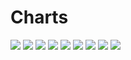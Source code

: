 # Charts

[//]: # (START_CHARTS)

<img src='https://image-charts.com/chart.js/2.8.0?width=600&height=400&backgroundcolor=g&bkg=white&c=%7B%22data%22%3A%7B%22datasets%22%3A%5B%7B%22fill%22%3Afalse%2C%22borderColor%22%3A%22%231b9e77%22%2C%22borderWidth%22%3A1%2C%22pointBackgroundColor%22%3A%22%231b9e77%22%2C%22datalabels%22%3A%7B%22anchor%22%3A%22end%22%2C%22align%22%3A%22top%22%2C%22formatter%22%3A%22function%28value%2C%20context%29%20%7B%20return%20value%3B%20%7D%22%2C%22font%22%3A%7B%22size%22%3A8%7D%7D%2C%22type%22%3A%22line%22%2C%22data%22%3A%5B50566%2C50540%2C50565%2C50551%2C50750%2C51394%2C51394%2C50930%2C50920%2C50920%2C51370%2C51880%2C51500%2C51500%2C52350%2C51990%2C52340%2C52755%2C53562%2C53696%2C53696%2C54117%2C53821%2C53954%2C54803%2C55459%2C55459%2C56070%2C55607%2C55579%5D%7D%5D%2C%22labels%22%3A%5B%222023-12-30T00%3A00%3A00%22%2C%222023-12-31T00%3A00%3A00%22%2C%222024-01-01T00%3A00%3A00%22%2C%222024-01-02T00%3A00%3A00%22%2C%222024-01-03T00%3A00%3A00%22%2C%222024-01-04T00%3A00%3A00%22%2C%222024-01-04T00%3A00%3A00%22%2C%222024-01-06T00%3A00%3A00%22%2C%222024-01-07T00%3A00%3A00%22%2C%222024-01-08T00%3A00%3A00%22%2C%222024-01-09T00%3A00%3A00%22%2C%222024-01-10T00%3A00%3A00%22%2C%222024-01-11T00%3A00%3A00%22%2C%222024-01-11T00%3A00%3A00%22%2C%222024-01-13T00%3A00%3A00%22%2C%222024-01-14T00%3A00%3A00%22%2C%222024-01-15T00%3A00%3A00%22%2C%222024-01-16T00%3A00%3A00%22%2C%222024-01-17T00%3A00%3A00%22%2C%222024-01-18T00%3A00%3A00%22%2C%222024-01-18T00%3A00%3A00%22%2C%222024-01-20T00%3A00%3A00%22%2C%222024-01-21T00%3A00%3A00%22%2C%222024-01-22T00%3A00%3A00%22%2C%222024-01-23T00%3A00%3A00%22%2C%222024-01-24T00%3A00%3A00%22%2C%222024-01-24T00%3A00%3A00%22%2C%222024-01-27T00%3A00%3A00%22%2C%222024-01-28T00%3A00%3A00%22%2C%222024-01-28T00%3A00%3A00%22%5D%7D%2C%22type%22%3A%22bar%22%2C%22options%22%3A%7B%22legend%22%3A%7B%22display%22%3Afalse%7D%2C%22layout%22%3A%7B%22padding%22%3A%7B%22bottom%22%3A0%2C%22top%22%3A0%2C%22left%22%3A50%2C%22right%22%3A50%7D%7D%2C%22title%22%3A%7B%22display%22%3Atrue%2C%22text%22%3A%22%D8%AF%D9%84%D8%A7%D8%B1%20%D8%A8%D9%87%20%D8%AA%D9%88%D9%85%D8%A7%D9%86%22%7D%2C%22scales%22%3A%7B%22xAxes%22%3A%5B%7B%22ticks%22%3A%7B%22fontSize%22%3A8%7D%2C%22time%22%3A%7B%22unit%22%3A%22day%22%7D%2C%22type%22%3A%22time%22%7D%2C%7B%22ticks%22%3A%7B%22fontSize%22%3A8%7D%2C%22labels%22%3A%5B%22%DB%B9%20%D8%AF%DB%8C%22%2C%22%DB%B1%DB%B0%20%D8%AF%DB%8C%22%2C%22%DB%B1%DB%B1%20%D8%AF%DB%8C%22%2C%22%DB%B1%DB%B2%20%D8%AF%DB%8C%22%2C%22%DB%B1%DB%B3%20%D8%AF%DB%8C%22%2C%22%DB%B1%DB%B4%20%D8%AF%DB%8C%22%2C%22%DB%B1%DB%B4%20%D8%AF%DB%8C%22%2C%22%DB%B1%DB%B6%20%D8%AF%DB%8C%22%2C%22%DB%B1%DB%B7%20%D8%AF%DB%8C%22%2C%22%DB%B1%DB%B8%20%D8%AF%DB%8C%22%2C%22%DB%B1%DB%B9%20%D8%AF%DB%8C%22%2C%22%DB%B2%DB%B0%20%D8%AF%DB%8C%22%2C%22%DB%B2%DB%B1%20%D8%AF%DB%8C%22%2C%22%DB%B2%DB%B1%20%D8%AF%DB%8C%22%2C%22%DB%B2%DB%B3%20%D8%AF%DB%8C%22%2C%22%DB%B2%DB%B4%20%D8%AF%DB%8C%22%2C%22%DB%B2%DB%B5%20%D8%AF%DB%8C%22%2C%22%DB%B2%DB%B6%20%D8%AF%DB%8C%22%2C%22%DB%B2%DB%B7%20%D8%AF%DB%8C%22%2C%22%DB%B2%DB%B8%20%D8%AF%DB%8C%22%2C%22%DB%B2%DB%B8%20%D8%AF%DB%8C%22%2C%22%DB%B3%DB%B0%20%D8%AF%DB%8C%22%2C%22%DB%B1%20%D8%A8%D9%87%D9%85%D9%86%22%2C%22%DB%B2%20%D8%A8%D9%87%D9%85%D9%86%22%2C%22%DB%B3%20%D8%A8%D9%87%D9%85%D9%86%22%2C%22%DB%B4%20%D8%A8%D9%87%D9%85%D9%86%22%2C%22%DB%B4%20%D8%A8%D9%87%D9%85%D9%86%22%2C%22%DB%B7%20%D8%A8%D9%87%D9%85%D9%86%22%2C%22%DB%B8%20%D8%A8%D9%87%D9%85%D9%86%22%2C%22%DB%B8%20%D8%A8%D9%87%D9%85%D9%86%22%5D%2C%22type%22%3A%22category%22%7D%5D%2C%22yAxes%22%3A%5B%7B%22ticks%22%3A%7B%22fontSize%22%3A8%2C%22beginAtZero%22%3Afalse%7D%7D%5D%7D%7D%7D' />

<img src='https://image-charts.com/chart.js/2.8.0?width=600&height=400&backgroundcolor=g&bkg=white&c=%7B%22data%22%3A%7B%22datasets%22%3A%5B%7B%22fill%22%3Afalse%2C%22borderColor%22%3A%22%231b9e77%22%2C%22borderWidth%22%3A1%2C%22pointBackgroundColor%22%3A%22%231b9e77%22%2C%22datalabels%22%3A%7B%22anchor%22%3A%22end%22%2C%22align%22%3A%22top%22%2C%22formatter%22%3A%22function%28value%2C%20context%29%20%7B%20return%20value%3B%20%7D%22%2C%22font%22%3A%7B%22size%22%3A8%7D%7D%2C%22type%22%3A%22line%22%2C%22data%22%3A%5B64309%2C65214%2C65214%2C64812%2C64800%2C64942%2C65393%2C66128%2C65825%2C65825%2C66879%2C66392%2C66789%2C66795%2C67966%2C68484%2C68484%2C68785%2C68491%2C68773%2C69572%2C70968%2C70968%2C71552%2C70987%2C73907%2C73180%2C74302%2C73180%2C71241%5D%7D%5D%2C%22labels%22%3A%5B%222024-01-03T00%3A00%3A00%22%2C%222024-01-04T00%3A00%3A00%22%2C%222024-01-04T00%3A00%3A00%22%2C%222024-01-06T00%3A00%3A00%22%2C%222024-01-07T00%3A00%3A00%22%2C%222024-01-08T00%3A00%3A00%22%2C%222024-01-09T00%3A00%3A00%22%2C%222024-01-10T00%3A00%3A00%22%2C%222024-01-11T00%3A00%3A00%22%2C%222024-01-11T00%3A00%3A00%22%2C%222024-01-13T00%3A00%3A00%22%2C%222024-01-14T00%3A00%3A00%22%2C%222024-01-15T00%3A00%3A00%22%2C%222024-01-16T00%3A00%3A00%22%2C%222024-01-17T00%3A00%3A00%22%2C%222024-01-18T00%3A00%3A00%22%2C%222024-01-18T00%3A00%3A00%22%2C%222024-01-20T00%3A00%3A00%22%2C%222024-01-21T00%3A00%3A00%22%2C%222024-01-22T00%3A00%3A00%22%2C%222024-01-23T00%3A00%3A00%22%2C%222024-01-24T00%3A00%3A00%22%2C%222024-01-24T00%3A00%3A00%22%2C%222024-01-27T00%3A00%3A00%22%2C%222024-01-28T00%3A00%3A00%22%2C%222024-01-29T00%3A00%3A00%22%2C%222024-01-31T00%3A00%3A00%22%2C%222024-01-31T00%3A00%3A00%22%2C%222024-02-01T00%3A00%3A00%22%2C%222024-02-03T00%3A00%3A00%22%5D%7D%2C%22type%22%3A%22bar%22%2C%22options%22%3A%7B%22legend%22%3A%7B%22display%22%3Afalse%7D%2C%22layout%22%3A%7B%22padding%22%3A%7B%22bottom%22%3A0%2C%22top%22%3A0%2C%22left%22%3A50%2C%22right%22%3A50%7D%7D%2C%22title%22%3A%7B%22display%22%3Atrue%2C%22text%22%3A%22%D9%BE%D9%88%D9%86%D8%AF%20%D8%A8%D9%87%20%D8%AA%D9%88%D9%85%D8%A7%D9%86%22%7D%2C%22scales%22%3A%7B%22xAxes%22%3A%5B%7B%22ticks%22%3A%7B%22fontSize%22%3A8%7D%2C%22time%22%3A%7B%22unit%22%3A%22day%22%7D%2C%22type%22%3A%22time%22%7D%2C%7B%22ticks%22%3A%7B%22fontSize%22%3A8%7D%2C%22labels%22%3A%5B%22%DB%B1%DB%B3%20%D8%AF%DB%8C%22%2C%22%DB%B1%DB%B4%20%D8%AF%DB%8C%22%2C%22%DB%B1%DB%B4%20%D8%AF%DB%8C%22%2C%22%DB%B1%DB%B6%20%D8%AF%DB%8C%22%2C%22%DB%B1%DB%B7%20%D8%AF%DB%8C%22%2C%22%DB%B1%DB%B8%20%D8%AF%DB%8C%22%2C%22%DB%B1%DB%B9%20%D8%AF%DB%8C%22%2C%22%DB%B2%DB%B0%20%D8%AF%DB%8C%22%2C%22%DB%B2%DB%B1%20%D8%AF%DB%8C%22%2C%22%DB%B2%DB%B1%20%D8%AF%DB%8C%22%2C%22%DB%B2%DB%B3%20%D8%AF%DB%8C%22%2C%22%DB%B2%DB%B4%20%D8%AF%DB%8C%22%2C%22%DB%B2%DB%B5%20%D8%AF%DB%8C%22%2C%22%DB%B2%DB%B6%20%D8%AF%DB%8C%22%2C%22%DB%B2%DB%B7%20%D8%AF%DB%8C%22%2C%22%DB%B2%DB%B8%20%D8%AF%DB%8C%22%2C%22%DB%B2%DB%B8%20%D8%AF%DB%8C%22%2C%22%DB%B3%DB%B0%20%D8%AF%DB%8C%22%2C%22%DB%B1%20%D8%A8%D9%87%D9%85%D9%86%22%2C%22%DB%B2%20%D8%A8%D9%87%D9%85%D9%86%22%2C%22%DB%B3%20%D8%A8%D9%87%D9%85%D9%86%22%2C%22%DB%B4%20%D8%A8%D9%87%D9%85%D9%86%22%2C%22%DB%B4%20%D8%A8%D9%87%D9%85%D9%86%22%2C%22%DB%B7%20%D8%A8%D9%87%D9%85%D9%86%22%2C%22%DB%B8%20%D8%A8%D9%87%D9%85%D9%86%22%2C%22%DB%B9%20%D8%A8%D9%87%D9%85%D9%86%22%2C%22%DB%B1%DB%B1%20%D8%A8%D9%87%D9%85%D9%86%22%2C%22%DB%B1%DB%B1%20%D8%A8%D9%87%D9%85%D9%86%22%2C%22%DB%B1%DB%B2%20%D8%A8%D9%87%D9%85%D9%86%22%2C%22%DB%B1%DB%B4%20%D8%A8%D9%87%D9%85%D9%86%22%5D%2C%22type%22%3A%22category%22%7D%5D%2C%22yAxes%22%3A%5B%7B%22ticks%22%3A%7B%22fontSize%22%3A8%2C%22beginAtZero%22%3Afalse%7D%7D%5D%7D%7D%7D' />

<img src='https://image-charts.com/chart.js/2.8.0?width=600&height=400&backgroundcolor=g&bkg=white&c=%7B%22data%22%3A%7B%22datasets%22%3A%5B%7B%22fill%22%3Afalse%2C%22borderColor%22%3A%22%231b9e77%22%2C%22borderWidth%22%3A1%2C%22pointBackgroundColor%22%3A%22%231b9e77%22%2C%22datalabels%22%3A%7B%22anchor%22%3A%22end%22%2C%22align%22%3A%22top%22%2C%22formatter%22%3A%22function%28value%2C%20context%29%20%7B%20return%20value%3B%20%7D%22%2C%22font%22%3A%7B%22size%22%3A8%7D%7D%2C%22type%22%3A%22line%22%2C%22data%22%3A%5B55852%2C55491%2C55502%2C56298%2C56298%2C55781%2C55770%2C55909%2C56240%2C56970%2C56714%2C56714%2C57437%2C57019%2C57449%2C57453%2C58351%2C58755%2C58755%2C58916%2C58778%2C58907%2C59508%2C60666%2C60666%2C61068%2C60586%2C62987%2C62987%2C60847%5D%7D%5D%2C%22labels%22%3A%5B%222024-01-01T00%3A00%3A00%22%2C%222024-01-02T00%3A00%3A00%22%2C%222024-01-03T00%3A00%3A00%22%2C%222024-01-04T00%3A00%3A00%22%2C%222024-01-04T00%3A00%3A00%22%2C%222024-01-06T00%3A00%3A00%22%2C%222024-01-07T00%3A00%3A00%22%2C%222024-01-08T00%3A00%3A00%22%2C%222024-01-09T00%3A00%3A00%22%2C%222024-01-10T00%3A00%3A00%22%2C%222024-01-11T00%3A00%3A00%22%2C%222024-01-11T00%3A00%3A00%22%2C%222024-01-13T00%3A00%3A00%22%2C%222024-01-14T00%3A00%3A00%22%2C%222024-01-15T00%3A00%3A00%22%2C%222024-01-16T00%3A00%3A00%22%2C%222024-01-17T00%3A00%3A00%22%2C%222024-01-18T00%3A00%3A00%22%2C%222024-01-18T00%3A00%3A00%22%2C%222024-01-20T00%3A00%3A00%22%2C%222024-01-21T00%3A00%3A00%22%2C%222024-01-22T00%3A00%3A00%22%2C%222024-01-23T00%3A00%3A00%22%2C%222024-01-24T00%3A00%3A00%22%2C%222024-01-24T00%3A00%3A00%22%2C%222024-01-27T00%3A00%3A00%22%2C%222024-01-28T00%3A00%3A00%22%2C%222024-01-29T00%3A00%3A00%22%2C%222024-01-29T00%3A00%3A00%22%2C%222024-02-03T00%3A00%3A00%22%5D%7D%2C%22type%22%3A%22bar%22%2C%22options%22%3A%7B%22legend%22%3A%7B%22display%22%3Afalse%7D%2C%22layout%22%3A%7B%22padding%22%3A%7B%22bottom%22%3A0%2C%22top%22%3A0%2C%22left%22%3A50%2C%22right%22%3A50%7D%7D%2C%22title%22%3A%7B%22display%22%3Atrue%2C%22text%22%3A%22%DB%8C%D9%88%D8%B1%D9%88%20%D8%A8%D9%87%20%D8%AA%D9%88%D9%85%D8%A7%D9%86%22%7D%2C%22scales%22%3A%7B%22xAxes%22%3A%5B%7B%22ticks%22%3A%7B%22fontSize%22%3A8%7D%2C%22time%22%3A%7B%22unit%22%3A%22day%22%7D%2C%22type%22%3A%22time%22%7D%2C%7B%22ticks%22%3A%7B%22fontSize%22%3A8%7D%2C%22labels%22%3A%5B%22%DB%B1%DB%B1%20%D8%AF%DB%8C%22%2C%22%DB%B1%DB%B2%20%D8%AF%DB%8C%22%2C%22%DB%B1%DB%B3%20%D8%AF%DB%8C%22%2C%22%DB%B1%DB%B4%20%D8%AF%DB%8C%22%2C%22%DB%B1%DB%B4%20%D8%AF%DB%8C%22%2C%22%DB%B1%DB%B6%20%D8%AF%DB%8C%22%2C%22%DB%B1%DB%B7%20%D8%AF%DB%8C%22%2C%22%DB%B1%DB%B8%20%D8%AF%DB%8C%22%2C%22%DB%B1%DB%B9%20%D8%AF%DB%8C%22%2C%22%DB%B2%DB%B0%20%D8%AF%DB%8C%22%2C%22%DB%B2%DB%B1%20%D8%AF%DB%8C%22%2C%22%DB%B2%DB%B1%20%D8%AF%DB%8C%22%2C%22%DB%B2%DB%B3%20%D8%AF%DB%8C%22%2C%22%DB%B2%DB%B4%20%D8%AF%DB%8C%22%2C%22%DB%B2%DB%B5%20%D8%AF%DB%8C%22%2C%22%DB%B2%DB%B6%20%D8%AF%DB%8C%22%2C%22%DB%B2%DB%B7%20%D8%AF%DB%8C%22%2C%22%DB%B2%DB%B8%20%D8%AF%DB%8C%22%2C%22%DB%B2%DB%B8%20%D8%AF%DB%8C%22%2C%22%DB%B3%DB%B0%20%D8%AF%DB%8C%22%2C%22%DB%B1%20%D8%A8%D9%87%D9%85%D9%86%22%2C%22%DB%B2%20%D8%A8%D9%87%D9%85%D9%86%22%2C%22%DB%B3%20%D8%A8%D9%87%D9%85%D9%86%22%2C%22%DB%B4%20%D8%A8%D9%87%D9%85%D9%86%22%2C%22%DB%B4%20%D8%A8%D9%87%D9%85%D9%86%22%2C%22%DB%B7%20%D8%A8%D9%87%D9%85%D9%86%22%2C%22%DB%B8%20%D8%A8%D9%87%D9%85%D9%86%22%2C%22%DB%B9%20%D8%A8%D9%87%D9%85%D9%86%22%2C%22%DB%B9%20%D8%A8%D9%87%D9%85%D9%86%22%2C%22%DB%B1%DB%B4%20%D8%A8%D9%87%D9%85%D9%86%22%5D%2C%22type%22%3A%22category%22%7D%5D%2C%22yAxes%22%3A%5B%7B%22ticks%22%3A%7B%22fontSize%22%3A8%2C%22beginAtZero%22%3Afalse%7D%7D%5D%7D%7D%7D' />

<img src='https://image-charts.com/chart.js/2.8.0?width=600&height=400&backgroundcolor=g&bkg=white&c=%7B%22data%22%3A%7B%22datasets%22%3A%5B%7B%22fill%22%3Afalse%2C%22borderColor%22%3A%22%231b9e77%22%2C%22borderWidth%22%3A1%2C%22pointBackgroundColor%22%3A%22%231b9e77%22%2C%22datalabels%22%3A%7B%22anchor%22%3A%22end%22%2C%22align%22%3A%22top%22%2C%22formatter%22%3A%22function%28value%2C%20context%29%20%7B%20return%20value%3B%20%7D%22%2C%22font%22%3A%7B%22size%22%3A8%7D%7D%2C%22type%22%3A%22line%22%2C%22data%22%3A%5B11044%2C11099%2C11099%2C11125%2C11186%2C11116%2C11239%2C11299%2C11322%2C11322%2C11659%2C11506%2C11518%2C11597%2C11737%2C11676%2C11676%2C11803%2C11791%2C11731%2C11832%2C11921%2C11921%2C12147%2C12116%2C12603%2C12496%2C12778%2C12496%2C12049%5D%7D%5D%2C%22labels%22%3A%5B%222024-01-03T00%3A00%3A00%22%2C%222024-01-04T00%3A00%3A00%22%2C%222024-01-04T00%3A00%3A00%22%2C%222024-01-06T00%3A00%3A00%22%2C%222024-01-07T00%3A00%3A00%22%2C%222024-01-08T00%3A00%3A00%22%2C%222024-01-09T00%3A00%3A00%22%2C%222024-01-10T00%3A00%3A00%22%2C%222024-01-11T00%3A00%3A00%22%2C%222024-01-11T00%3A00%3A00%22%2C%222024-01-13T00%3A00%3A00%22%2C%222024-01-14T00%3A00%3A00%22%2C%222024-01-15T00%3A00%3A00%22%2C%222024-01-16T00%3A00%3A00%22%2C%222024-01-17T00%3A00%3A00%22%2C%222024-01-18T00%3A00%3A00%22%2C%222024-01-18T00%3A00%3A00%22%2C%222024-01-20T00%3A00%3A00%22%2C%222024-01-21T00%3A00%3A00%22%2C%222024-01-22T00%3A00%3A00%22%2C%222024-01-23T00%3A00%3A00%22%2C%222024-01-24T00%3A00%3A00%22%2C%222024-01-24T00%3A00%3A00%22%2C%222024-01-27T00%3A00%3A00%22%2C%222024-01-28T00%3A00%3A00%22%2C%222024-01-29T00%3A00%3A00%22%2C%222024-01-31T00%3A00%3A00%22%2C%222024-01-31T00%3A00%3A00%22%2C%222024-02-01T00%3A00%3A00%22%2C%222024-02-03T00%3A00%3A00%22%5D%7D%2C%22type%22%3A%22bar%22%2C%22options%22%3A%7B%22legend%22%3A%7B%22display%22%3Afalse%7D%2C%22layout%22%3A%7B%22padding%22%3A%7B%22bottom%22%3A0%2C%22top%22%3A0%2C%22left%22%3A50%2C%22right%22%3A50%7D%7D%2C%22title%22%3A%7B%22display%22%3Atrue%2C%22text%22%3A%22%D9%85%D8%AB%D9%82%D8%A7%D9%84%20%D8%B7%D9%84%D8%A7%20%D8%A8%D9%87%20%D9%87%D8%B2%D8%A7%D8%B1%20%D8%AA%D9%88%D9%85%D8%A7%D9%86%22%7D%2C%22scales%22%3A%7B%22xAxes%22%3A%5B%7B%22ticks%22%3A%7B%22fontSize%22%3A8%7D%2C%22time%22%3A%7B%22unit%22%3A%22day%22%7D%2C%22type%22%3A%22time%22%7D%2C%7B%22ticks%22%3A%7B%22fontSize%22%3A8%7D%2C%22labels%22%3A%5B%22%DB%B1%DB%B3%20%D8%AF%DB%8C%22%2C%22%DB%B1%DB%B4%20%D8%AF%DB%8C%22%2C%22%DB%B1%DB%B4%20%D8%AF%DB%8C%22%2C%22%DB%B1%DB%B6%20%D8%AF%DB%8C%22%2C%22%DB%B1%DB%B7%20%D8%AF%DB%8C%22%2C%22%DB%B1%DB%B8%20%D8%AF%DB%8C%22%2C%22%DB%B1%DB%B9%20%D8%AF%DB%8C%22%2C%22%DB%B2%DB%B0%20%D8%AF%DB%8C%22%2C%22%DB%B2%DB%B1%20%D8%AF%DB%8C%22%2C%22%DB%B2%DB%B1%20%D8%AF%DB%8C%22%2C%22%DB%B2%DB%B3%20%D8%AF%DB%8C%22%2C%22%DB%B2%DB%B4%20%D8%AF%DB%8C%22%2C%22%DB%B2%DB%B5%20%D8%AF%DB%8C%22%2C%22%DB%B2%DB%B6%20%D8%AF%DB%8C%22%2C%22%DB%B2%DB%B7%20%D8%AF%DB%8C%22%2C%22%DB%B2%DB%B8%20%D8%AF%DB%8C%22%2C%22%DB%B2%DB%B8%20%D8%AF%DB%8C%22%2C%22%DB%B3%DB%B0%20%D8%AF%DB%8C%22%2C%22%DB%B1%20%D8%A8%D9%87%D9%85%D9%86%22%2C%22%DB%B2%20%D8%A8%D9%87%D9%85%D9%86%22%2C%22%DB%B3%20%D8%A8%D9%87%D9%85%D9%86%22%2C%22%DB%B4%20%D8%A8%D9%87%D9%85%D9%86%22%2C%22%DB%B4%20%D8%A8%D9%87%D9%85%D9%86%22%2C%22%DB%B7%20%D8%A8%D9%87%D9%85%D9%86%22%2C%22%DB%B8%20%D8%A8%D9%87%D9%85%D9%86%22%2C%22%DB%B9%20%D8%A8%D9%87%D9%85%D9%86%22%2C%22%DB%B1%DB%B1%20%D8%A8%D9%87%D9%85%D9%86%22%2C%22%DB%B1%DB%B1%20%D8%A8%D9%87%D9%85%D9%86%22%2C%22%DB%B1%DB%B2%20%D8%A8%D9%87%D9%85%D9%86%22%2C%22%DB%B1%DB%B4%20%D8%A8%D9%87%D9%85%D9%86%22%5D%2C%22type%22%3A%22category%22%7D%5D%2C%22yAxes%22%3A%5B%7B%22ticks%22%3A%7B%22fontSize%22%3A8%2C%22beginAtZero%22%3Afalse%7D%7D%5D%7D%7D%7D' />

<img src='https://image-charts.com/chart.js/2.8.0?width=600&height=400&backgroundcolor=g&bkg=white&c=%7B%22data%22%3A%7B%22datasets%22%3A%5B%7B%22fill%22%3Afalse%2C%22borderColor%22%3A%22%231b9e77%22%2C%22borderWidth%22%3A1%2C%22pointBackgroundColor%22%3A%22%231b9e77%22%2C%22datalabels%22%3A%7B%22anchor%22%3A%22end%22%2C%22align%22%3A%22top%22%2C%22formatter%22%3A%22function%28value%2C%20context%29%20%7B%20return%20value%3B%20%7D%22%2C%22font%22%3A%7B%22size%22%3A8%7D%7D%2C%22type%22%3A%22line%22%2C%22data%22%3A%5B30148%2C30646%2C30646%2C30248%2C30647%2C30446%2C31003%2C31660%2C31947%2C31947%2C33459%2C31436%2C31448%2C31741%2C32049%2C31901%2C31901%2C31701%2C31992%2C32101%2C32755%2C33045%2C33045%2C33655%2C32798%2C34034%2C33553%2C33657%2C33553%2C32160%5D%7D%5D%2C%22labels%22%3A%5B%222024-01-03T00%3A00%3A00%22%2C%222024-01-04T00%3A00%3A00%22%2C%222024-01-04T00%3A00%3A00%22%2C%222024-01-06T00%3A00%3A00%22%2C%222024-01-07T00%3A00%3A00%22%2C%222024-01-08T00%3A00%3A00%22%2C%222024-01-09T00%3A00%3A00%22%2C%222024-01-10T00%3A00%3A00%22%2C%222024-01-11T00%3A00%3A00%22%2C%222024-01-11T00%3A00%3A00%22%2C%222024-01-13T00%3A00%3A00%22%2C%222024-01-14T00%3A00%3A00%22%2C%222024-01-15T00%3A00%3A00%22%2C%222024-01-16T00%3A00%3A00%22%2C%222024-01-17T00%3A00%3A00%22%2C%222024-01-18T00%3A00%3A00%22%2C%222024-01-18T00%3A00%3A00%22%2C%222024-01-20T00%3A00%3A00%22%2C%222024-01-21T00%3A00%3A00%22%2C%222024-01-22T00%3A00%3A00%22%2C%222024-01-23T00%3A00%3A00%22%2C%222024-01-24T00%3A00%3A00%22%2C%222024-01-24T00%3A00%3A00%22%2C%222024-01-27T00%3A00%3A00%22%2C%222024-01-28T00%3A00%3A00%22%2C%222024-01-29T00%3A00%3A00%22%2C%222024-01-31T00%3A00%3A00%22%2C%222024-01-31T00%3A00%3A00%22%2C%222024-02-01T00%3A00%3A00%22%2C%222024-02-03T00%3A00%3A00%22%5D%7D%2C%22type%22%3A%22bar%22%2C%22options%22%3A%7B%22legend%22%3A%7B%22display%22%3Afalse%7D%2C%22layout%22%3A%7B%22padding%22%3A%7B%22bottom%22%3A0%2C%22top%22%3A0%2C%22left%22%3A50%2C%22right%22%3A50%7D%7D%2C%22title%22%3A%7B%22display%22%3Atrue%2C%22text%22%3A%22%D8%B3%DA%A9%D9%87%20%D8%A7%D9%85%D8%A7%D9%85%DB%8C%20%D8%A8%D9%87%20%D9%87%D8%B2%D8%A7%D8%B1%20%D8%AA%D9%88%D9%85%D8%A7%D9%86%22%7D%2C%22scales%22%3A%7B%22xAxes%22%3A%5B%7B%22ticks%22%3A%7B%22fontSize%22%3A8%7D%2C%22time%22%3A%7B%22unit%22%3A%22day%22%7D%2C%22type%22%3A%22time%22%7D%2C%7B%22ticks%22%3A%7B%22fontSize%22%3A8%7D%2C%22labels%22%3A%5B%22%DB%B1%DB%B3%20%D8%AF%DB%8C%22%2C%22%DB%B1%DB%B4%20%D8%AF%DB%8C%22%2C%22%DB%B1%DB%B4%20%D8%AF%DB%8C%22%2C%22%DB%B1%DB%B6%20%D8%AF%DB%8C%22%2C%22%DB%B1%DB%B7%20%D8%AF%DB%8C%22%2C%22%DB%B1%DB%B8%20%D8%AF%DB%8C%22%2C%22%DB%B1%DB%B9%20%D8%AF%DB%8C%22%2C%22%DB%B2%DB%B0%20%D8%AF%DB%8C%22%2C%22%DB%B2%DB%B1%20%D8%AF%DB%8C%22%2C%22%DB%B2%DB%B1%20%D8%AF%DB%8C%22%2C%22%DB%B2%DB%B3%20%D8%AF%DB%8C%22%2C%22%DB%B2%DB%B4%20%D8%AF%DB%8C%22%2C%22%DB%B2%DB%B5%20%D8%AF%DB%8C%22%2C%22%DB%B2%DB%B6%20%D8%AF%DB%8C%22%2C%22%DB%B2%DB%B7%20%D8%AF%DB%8C%22%2C%22%DB%B2%DB%B8%20%D8%AF%DB%8C%22%2C%22%DB%B2%DB%B8%20%D8%AF%DB%8C%22%2C%22%DB%B3%DB%B0%20%D8%AF%DB%8C%22%2C%22%DB%B1%20%D8%A8%D9%87%D9%85%D9%86%22%2C%22%DB%B2%20%D8%A8%D9%87%D9%85%D9%86%22%2C%22%DB%B3%20%D8%A8%D9%87%D9%85%D9%86%22%2C%22%DB%B4%20%D8%A8%D9%87%D9%85%D9%86%22%2C%22%DB%B4%20%D8%A8%D9%87%D9%85%D9%86%22%2C%22%DB%B7%20%D8%A8%D9%87%D9%85%D9%86%22%2C%22%DB%B8%20%D8%A8%D9%87%D9%85%D9%86%22%2C%22%DB%B9%20%D8%A8%D9%87%D9%85%D9%86%22%2C%22%DB%B1%DB%B1%20%D8%A8%D9%87%D9%85%D9%86%22%2C%22%DB%B1%DB%B1%20%D8%A8%D9%87%D9%85%D9%86%22%2C%22%DB%B1%DB%B2%20%D8%A8%D9%87%D9%85%D9%86%22%2C%22%DB%B1%DB%B4%20%D8%A8%D9%87%D9%85%D9%86%22%5D%2C%22type%22%3A%22category%22%7D%5D%2C%22yAxes%22%3A%5B%7B%22ticks%22%3A%7B%22fontSize%22%3A8%2C%22beginAtZero%22%3Afalse%7D%7D%5D%7D%7D%7D' />

<img src='https://image-charts.com/chart.js/2.8.0?width=600&height=400&backgroundcolor=g&bkg=white&c=%7B%22data%22%3A%7B%22datasets%22%3A%5B%7B%22fill%22%3Afalse%2C%22borderColor%22%3A%22%231b9e77%22%2C%22borderWidth%22%3A1%2C%22pointBackgroundColor%22%3A%22%231b9e77%22%2C%22datalabels%22%3A%7B%22anchor%22%3A%22end%22%2C%22align%22%3A%22top%22%2C%22formatter%22%3A%22function%28value%2C%20context%29%20%7B%20return%20value%3B%20%7D%22%2C%22font%22%3A%7B%22size%22%3A8%7D%7D%2C%22type%22%3A%22line%22%2C%22data%22%3A%5B26780%2C27085%2C27085%2C26885%2C27285%2C27300%2C27600%2C28280%2C28620%2C28620%2C29505%2C28780%2C28205%2C28585%2C28885%2C28780%2C28780%2C28610%2C28910%2C28880%2C29785%2C29885%2C29885%2C30480%2C30000%2C30980%2C31295%2C31320%2C31295%2C30105%5D%7D%5D%2C%22labels%22%3A%5B%222024-01-03T00%3A00%3A00%22%2C%222024-01-04T00%3A00%3A00%22%2C%222024-01-04T00%3A00%3A00%22%2C%222024-01-06T00%3A00%3A00%22%2C%222024-01-07T00%3A00%3A00%22%2C%222024-01-08T00%3A00%3A00%22%2C%222024-01-09T00%3A00%3A00%22%2C%222024-01-10T00%3A00%3A00%22%2C%222024-01-11T00%3A00%3A00%22%2C%222024-01-11T00%3A00%3A00%22%2C%222024-01-13T00%3A00%3A00%22%2C%222024-01-14T00%3A00%3A00%22%2C%222024-01-15T00%3A00%3A00%22%2C%222024-01-16T00%3A00%3A00%22%2C%222024-01-17T00%3A00%3A00%22%2C%222024-01-18T00%3A00%3A00%22%2C%222024-01-18T00%3A00%3A00%22%2C%222024-01-20T00%3A00%3A00%22%2C%222024-01-21T00%3A00%3A00%22%2C%222024-01-22T00%3A00%3A00%22%2C%222024-01-23T00%3A00%3A00%22%2C%222024-01-24T00%3A00%3A00%22%2C%222024-01-24T00%3A00%3A00%22%2C%222024-01-27T00%3A00%3A00%22%2C%222024-01-28T00%3A00%3A00%22%2C%222024-01-29T00%3A00%3A00%22%2C%222024-01-31T00%3A00%3A00%22%2C%222024-01-31T00%3A00%3A00%22%2C%222024-02-01T00%3A00%3A00%22%2C%222024-02-03T00%3A00%3A00%22%5D%7D%2C%22type%22%3A%22bar%22%2C%22options%22%3A%7B%22legend%22%3A%7B%22display%22%3Afalse%7D%2C%22layout%22%3A%7B%22padding%22%3A%7B%22bottom%22%3A0%2C%22top%22%3A0%2C%22left%22%3A50%2C%22right%22%3A50%7D%7D%2C%22title%22%3A%7B%22display%22%3Atrue%2C%22text%22%3A%22%D8%B3%DA%A9%D9%87%20%D8%A8%D9%87%D8%A7%D8%B1%20%D8%A2%D8%B2%D8%A7%D8%AF%DB%8C%20%D8%A8%D9%87%20%D9%87%D8%B2%D8%A7%D8%B1%20%D8%AA%D9%88%D9%85%D8%A7%D9%86%22%7D%2C%22scales%22%3A%7B%22xAxes%22%3A%5B%7B%22ticks%22%3A%7B%22fontSize%22%3A8%7D%2C%22time%22%3A%7B%22unit%22%3A%22day%22%7D%2C%22type%22%3A%22time%22%7D%2C%7B%22ticks%22%3A%7B%22fontSize%22%3A8%7D%2C%22labels%22%3A%5B%22%DB%B1%DB%B3%20%D8%AF%DB%8C%22%2C%22%DB%B1%DB%B4%20%D8%AF%DB%8C%22%2C%22%DB%B1%DB%B4%20%D8%AF%DB%8C%22%2C%22%DB%B1%DB%B6%20%D8%AF%DB%8C%22%2C%22%DB%B1%DB%B7%20%D8%AF%DB%8C%22%2C%22%DB%B1%DB%B8%20%D8%AF%DB%8C%22%2C%22%DB%B1%DB%B9%20%D8%AF%DB%8C%22%2C%22%DB%B2%DB%B0%20%D8%AF%DB%8C%22%2C%22%DB%B2%DB%B1%20%D8%AF%DB%8C%22%2C%22%DB%B2%DB%B1%20%D8%AF%DB%8C%22%2C%22%DB%B2%DB%B3%20%D8%AF%DB%8C%22%2C%22%DB%B2%DB%B4%20%D8%AF%DB%8C%22%2C%22%DB%B2%DB%B5%20%D8%AF%DB%8C%22%2C%22%DB%B2%DB%B6%20%D8%AF%DB%8C%22%2C%22%DB%B2%DB%B7%20%D8%AF%DB%8C%22%2C%22%DB%B2%DB%B8%20%D8%AF%DB%8C%22%2C%22%DB%B2%DB%B8%20%D8%AF%DB%8C%22%2C%22%DB%B3%DB%B0%20%D8%AF%DB%8C%22%2C%22%DB%B1%20%D8%A8%D9%87%D9%85%D9%86%22%2C%22%DB%B2%20%D8%A8%D9%87%D9%85%D9%86%22%2C%22%DB%B3%20%D8%A8%D9%87%D9%85%D9%86%22%2C%22%DB%B4%20%D8%A8%D9%87%D9%85%D9%86%22%2C%22%DB%B4%20%D8%A8%D9%87%D9%85%D9%86%22%2C%22%DB%B7%20%D8%A8%D9%87%D9%85%D9%86%22%2C%22%DB%B8%20%D8%A8%D9%87%D9%85%D9%86%22%2C%22%DB%B9%20%D8%A8%D9%87%D9%85%D9%86%22%2C%22%DB%B1%DB%B1%20%D8%A8%D9%87%D9%85%D9%86%22%2C%22%DB%B1%DB%B1%20%D8%A8%D9%87%D9%85%D9%86%22%2C%22%DB%B1%DB%B2%20%D8%A8%D9%87%D9%85%D9%86%22%2C%22%DB%B1%DB%B4%20%D8%A8%D9%87%D9%85%D9%86%22%5D%2C%22type%22%3A%22category%22%7D%5D%2C%22yAxes%22%3A%5B%7B%22ticks%22%3A%7B%22fontSize%22%3A8%2C%22beginAtZero%22%3Afalse%7D%7D%5D%7D%7D%7D' />

<img src='https://image-charts.com/chart.js/2.8.0?width=600&height=400&backgroundcolor=g&bkg=white&c=%7B%22data%22%3A%7B%22datasets%22%3A%5B%7B%22fill%22%3Afalse%2C%22borderColor%22%3A%22%231b9e77%22%2C%22borderWidth%22%3A1%2C%22pointBackgroundColor%22%3A%22%231b9e77%22%2C%22datalabels%22%3A%7B%22anchor%22%3A%22end%22%2C%22align%22%3A%22top%22%2C%22formatter%22%3A%22function%28value%2C%20context%29%20%7B%20return%20value%3B%20%7D%22%2C%22font%22%3A%7B%22size%22%3A8%7D%7D%2C%22type%22%3A%22line%22%2C%22data%22%3A%5B16250%2C16200%2C16400%2C16400%2C16300%2C16550%2C16600%2C17050%2C17550%2C17900%2C17900%2C18850%2C18350%2C17750%2C18100%2C18000%2C18050%2C18050%2C17810%2C17960%2C18060%2C18460%2C18460%2C18760%2C18460%2C18910%2C18860%2C18860%2C18860%2C18260%5D%7D%5D%2C%22labels%22%3A%5B%222024-01-02T00%3A00%3A00%22%2C%222024-01-03T00%3A00%3A00%22%2C%222024-01-04T00%3A00%3A00%22%2C%222024-01-04T00%3A00%3A00%22%2C%222024-01-06T00%3A00%3A00%22%2C%222024-01-07T00%3A00%3A00%22%2C%222024-01-08T00%3A00%3A00%22%2C%222024-01-09T00%3A00%3A00%22%2C%222024-01-10T00%3A00%3A00%22%2C%222024-01-11T00%3A00%3A00%22%2C%222024-01-11T00%3A00%3A00%22%2C%222024-01-13T00%3A00%3A00%22%2C%222024-01-14T00%3A00%3A00%22%2C%222024-01-15T00%3A00%3A00%22%2C%222024-01-16T00%3A00%3A00%22%2C%222024-01-17T00%3A00%3A00%22%2C%222024-01-18T00%3A00%3A00%22%2C%222024-01-18T00%3A00%3A00%22%2C%222024-01-20T00%3A00%3A00%22%2C%222024-01-21T00%3A00%3A00%22%2C%222024-01-22T00%3A00%3A00%22%2C%222024-01-23T00%3A00%3A00%22%2C%222024-01-23T00%3A00%3A00%22%2C%222024-01-27T00%3A00%3A00%22%2C%222024-01-28T00%3A00%3A00%22%2C%222024-01-29T00%3A00%3A00%22%2C%222024-01-31T00%3A00%3A00%22%2C%222024-01-31T00%3A00%3A00%22%2C%222024-02-01T00%3A00%3A00%22%2C%222024-02-03T00%3A00%3A00%22%5D%7D%2C%22type%22%3A%22bar%22%2C%22options%22%3A%7B%22legend%22%3A%7B%22display%22%3Afalse%7D%2C%22layout%22%3A%7B%22padding%22%3A%7B%22bottom%22%3A0%2C%22top%22%3A0%2C%22left%22%3A50%2C%22right%22%3A50%7D%7D%2C%22title%22%3A%7B%22display%22%3Atrue%2C%22text%22%3A%22%D9%86%DB%8C%D9%85%20%D8%B3%DA%A9%D9%87%20%D8%A8%D9%87%D8%A7%D8%B1%20%D8%A2%D8%B2%D8%A7%D8%AF%DB%8C%20%D8%A8%D9%87%20%D9%87%D8%B2%D8%A7%D8%B1%20%D8%AA%D9%88%D9%85%D8%A7%D9%86%22%7D%2C%22scales%22%3A%7B%22xAxes%22%3A%5B%7B%22ticks%22%3A%7B%22fontSize%22%3A8%7D%2C%22time%22%3A%7B%22unit%22%3A%22day%22%7D%2C%22type%22%3A%22time%22%7D%2C%7B%22ticks%22%3A%7B%22fontSize%22%3A8%7D%2C%22labels%22%3A%5B%22%DB%B1%DB%B2%20%D8%AF%DB%8C%22%2C%22%DB%B1%DB%B3%20%D8%AF%DB%8C%22%2C%22%DB%B1%DB%B4%20%D8%AF%DB%8C%22%2C%22%DB%B1%DB%B4%20%D8%AF%DB%8C%22%2C%22%DB%B1%DB%B6%20%D8%AF%DB%8C%22%2C%22%DB%B1%DB%B7%20%D8%AF%DB%8C%22%2C%22%DB%B1%DB%B8%20%D8%AF%DB%8C%22%2C%22%DB%B1%DB%B9%20%D8%AF%DB%8C%22%2C%22%DB%B2%DB%B0%20%D8%AF%DB%8C%22%2C%22%DB%B2%DB%B1%20%D8%AF%DB%8C%22%2C%22%DB%B2%DB%B1%20%D8%AF%DB%8C%22%2C%22%DB%B2%DB%B3%20%D8%AF%DB%8C%22%2C%22%DB%B2%DB%B4%20%D8%AF%DB%8C%22%2C%22%DB%B2%DB%B5%20%D8%AF%DB%8C%22%2C%22%DB%B2%DB%B6%20%D8%AF%DB%8C%22%2C%22%DB%B2%DB%B7%20%D8%AF%DB%8C%22%2C%22%DB%B2%DB%B8%20%D8%AF%DB%8C%22%2C%22%DB%B2%DB%B8%20%D8%AF%DB%8C%22%2C%22%DB%B3%DB%B0%20%D8%AF%DB%8C%22%2C%22%DB%B1%20%D8%A8%D9%87%D9%85%D9%86%22%2C%22%DB%B2%20%D8%A8%D9%87%D9%85%D9%86%22%2C%22%DB%B3%20%D8%A8%D9%87%D9%85%D9%86%22%2C%22%DB%B3%20%D8%A8%D9%87%D9%85%D9%86%22%2C%22%DB%B7%20%D8%A8%D9%87%D9%85%D9%86%22%2C%22%DB%B8%20%D8%A8%D9%87%D9%85%D9%86%22%2C%22%DB%B9%20%D8%A8%D9%87%D9%85%D9%86%22%2C%22%DB%B1%DB%B1%20%D8%A8%D9%87%D9%85%D9%86%22%2C%22%DB%B1%DB%B1%20%D8%A8%D9%87%D9%85%D9%86%22%2C%22%DB%B1%DB%B2%20%D8%A8%D9%87%D9%85%D9%86%22%2C%22%DB%B1%DB%B4%20%D8%A8%D9%87%D9%85%D9%86%22%5D%2C%22type%22%3A%22category%22%7D%5D%2C%22yAxes%22%3A%5B%7B%22ticks%22%3A%7B%22fontSize%22%3A8%2C%22beginAtZero%22%3Afalse%7D%7D%5D%7D%7D%7D' />

<img src='https://image-charts.com/chart.js/2.8.0?width=600&height=400&backgroundcolor=g&bkg=white&c=%7B%22data%22%3A%7B%22datasets%22%3A%5B%7B%22fill%22%3Afalse%2C%22borderColor%22%3A%22%231b9e77%22%2C%22borderWidth%22%3A1%2C%22pointBackgroundColor%22%3A%22%231b9e77%22%2C%22datalabels%22%3A%7B%22anchor%22%3A%22end%22%2C%22align%22%3A%22top%22%2C%22formatter%22%3A%22function%28value%2C%20context%29%20%7B%20return%20value%3B%20%7D%22%2C%22font%22%3A%7B%22size%22%3A8%7D%7D%2C%22type%22%3A%22line%22%2C%22data%22%3A%5B10785%2C10935%2C10935%2C10785%2C10885%2C10870%2C11035%2C11435%2C11635%2C11635%2C11935%2C11335%2C10885%2C11035%2C10985%2C11035%2C11035%2C10840%2C10940%2C10990%2C11240%2C11440%2C11440%2C11690%2C11440%2C11890%2C11840%2C11840%2C11840%2C11240%5D%7D%5D%2C%22labels%22%3A%5B%222024-01-03T00%3A00%3A00%22%2C%222024-01-04T00%3A00%3A00%22%2C%222024-01-04T00%3A00%3A00%22%2C%222024-01-06T00%3A00%3A00%22%2C%222024-01-07T00%3A00%3A00%22%2C%222024-01-08T00%3A00%3A00%22%2C%222024-01-09T00%3A00%3A00%22%2C%222024-01-10T00%3A00%3A00%22%2C%222024-01-11T00%3A00%3A00%22%2C%222024-01-11T00%3A00%3A00%22%2C%222024-01-13T00%3A00%3A00%22%2C%222024-01-14T00%3A00%3A00%22%2C%222024-01-15T00%3A00%3A00%22%2C%222024-01-16T00%3A00%3A00%22%2C%222024-01-17T00%3A00%3A00%22%2C%222024-01-18T00%3A00%3A00%22%2C%222024-01-18T00%3A00%3A00%22%2C%222024-01-20T00%3A00%3A00%22%2C%222024-01-21T00%3A00%3A00%22%2C%222024-01-22T00%3A00%3A00%22%2C%222024-01-23T00%3A00%3A00%22%2C%222024-01-24T00%3A00%3A00%22%2C%222024-01-24T00%3A00%3A00%22%2C%222024-01-27T00%3A00%3A00%22%2C%222024-01-28T00%3A00%3A00%22%2C%222024-01-29T00%3A00%3A00%22%2C%222024-01-31T00%3A00%3A00%22%2C%222024-01-31T00%3A00%3A00%22%2C%222024-02-01T00%3A00%3A00%22%2C%222024-02-03T00%3A00%3A00%22%5D%7D%2C%22type%22%3A%22bar%22%2C%22options%22%3A%7B%22legend%22%3A%7B%22display%22%3Afalse%7D%2C%22layout%22%3A%7B%22padding%22%3A%7B%22bottom%22%3A0%2C%22top%22%3A0%2C%22left%22%3A50%2C%22right%22%3A50%7D%7D%2C%22title%22%3A%7B%22display%22%3Atrue%2C%22text%22%3A%22%D8%B1%D8%A8%D8%B9%20%D8%B3%DA%A9%D9%87%20%D8%A8%D9%87%D8%A7%D8%B1%20%D8%A2%D8%B2%D8%A7%D8%AF%DB%8C%20%D8%A8%D9%87%20%D9%87%D8%B2%D8%A7%D8%B1%20%D8%AA%D9%88%D9%85%D8%A7%D9%86%22%7D%2C%22scales%22%3A%7B%22xAxes%22%3A%5B%7B%22ticks%22%3A%7B%22fontSize%22%3A8%7D%2C%22time%22%3A%7B%22unit%22%3A%22day%22%7D%2C%22type%22%3A%22time%22%7D%2C%7B%22ticks%22%3A%7B%22fontSize%22%3A8%7D%2C%22labels%22%3A%5B%22%DB%B1%DB%B3%20%D8%AF%DB%8C%22%2C%22%DB%B1%DB%B4%20%D8%AF%DB%8C%22%2C%22%DB%B1%DB%B4%20%D8%AF%DB%8C%22%2C%22%DB%B1%DB%B6%20%D8%AF%DB%8C%22%2C%22%DB%B1%DB%B7%20%D8%AF%DB%8C%22%2C%22%DB%B1%DB%B8%20%D8%AF%DB%8C%22%2C%22%DB%B1%DB%B9%20%D8%AF%DB%8C%22%2C%22%DB%B2%DB%B0%20%D8%AF%DB%8C%22%2C%22%DB%B2%DB%B1%20%D8%AF%DB%8C%22%2C%22%DB%B2%DB%B1%20%D8%AF%DB%8C%22%2C%22%DB%B2%DB%B3%20%D8%AF%DB%8C%22%2C%22%DB%B2%DB%B4%20%D8%AF%DB%8C%22%2C%22%DB%B2%DB%B5%20%D8%AF%DB%8C%22%2C%22%DB%B2%DB%B6%20%D8%AF%DB%8C%22%2C%22%DB%B2%DB%B7%20%D8%AF%DB%8C%22%2C%22%DB%B2%DB%B8%20%D8%AF%DB%8C%22%2C%22%DB%B2%DB%B8%20%D8%AF%DB%8C%22%2C%22%DB%B3%DB%B0%20%D8%AF%DB%8C%22%2C%22%DB%B1%20%D8%A8%D9%87%D9%85%D9%86%22%2C%22%DB%B2%20%D8%A8%D9%87%D9%85%D9%86%22%2C%22%DB%B3%20%D8%A8%D9%87%D9%85%D9%86%22%2C%22%DB%B4%20%D8%A8%D9%87%D9%85%D9%86%22%2C%22%DB%B4%20%D8%A8%D9%87%D9%85%D9%86%22%2C%22%DB%B7%20%D8%A8%D9%87%D9%85%D9%86%22%2C%22%DB%B8%20%D8%A8%D9%87%D9%85%D9%86%22%2C%22%DB%B9%20%D8%A8%D9%87%D9%85%D9%86%22%2C%22%DB%B1%DB%B1%20%D8%A8%D9%87%D9%85%D9%86%22%2C%22%DB%B1%DB%B1%20%D8%A8%D9%87%D9%85%D9%86%22%2C%22%DB%B1%DB%B2%20%D8%A8%D9%87%D9%85%D9%86%22%2C%22%DB%B1%DB%B4%20%D8%A8%D9%87%D9%85%D9%86%22%5D%2C%22type%22%3A%22category%22%7D%5D%2C%22yAxes%22%3A%5B%7B%22ticks%22%3A%7B%22fontSize%22%3A8%2C%22beginAtZero%22%3Afalse%7D%7D%5D%7D%7D%7D' />

<img src='https://image-charts.com/chart.js/2.8.0?width=600&height=400&backgroundcolor=g&bkg=white&c=%7B%22data%22%3A%7B%22datasets%22%3A%5B%7B%22fill%22%3Afalse%2C%22borderColor%22%3A%22%231b9e77%22%2C%22borderWidth%22%3A1%2C%22pointBackgroundColor%22%3A%22%231b9e77%22%2C%22datalabels%22%3A%7B%22anchor%22%3A%22end%22%2C%22align%22%3A%22top%22%2C%22formatter%22%3A%22function%28value%2C%20context%29%20%7B%20return%20value%3B%20%7D%22%2C%22font%22%3A%7B%22size%22%3A8%7D%7D%2C%22type%22%3A%22line%22%2C%22data%22%3A%5B5970%2C5975%2C6020%2C6018%2C6020%2C6020%2C5920%2C6020%2C5970%2C6020%2C6170%2C6220%2C6220%2C6320%2C6120%2C6110%2C6120%2C6020%2C6025%2C6025%2C6020%2C6030%2C6020%2C6020%2C6170%2C6120%2C6270%2C6170%2C6170%2C5920%5D%7D%5D%2C%22labels%22%3A%5B%222023-12-31T00%3A00%3A00%22%2C%222024-01-01T00%3A00%3A00%22%2C%222024-01-02T00%3A00%3A00%22%2C%222024-01-03T00%3A00%3A00%22%2C%222024-01-04T00%3A00%3A00%22%2C%222024-01-04T00%3A00%3A00%22%2C%222024-01-06T00%3A00%3A00%22%2C%222024-01-07T00%3A00%3A00%22%2C%222024-01-08T00%3A00%3A00%22%2C%222024-01-09T00%3A00%3A00%22%2C%222024-01-10T00%3A00%3A00%22%2C%222024-01-11T00%3A00%3A00%22%2C%222024-01-11T00%3A00%3A00%22%2C%222024-01-13T00%3A00%3A00%22%2C%222024-01-14T00%3A00%3A00%22%2C%222024-01-15T00%3A00%3A00%22%2C%222024-01-16T00%3A00%3A00%22%2C%222024-01-17T00%3A00%3A00%22%2C%222024-01-18T00%3A00%3A00%22%2C%222024-01-18T00%3A00%3A00%22%2C%222024-01-20T00%3A00%3A00%22%2C%222024-01-21T00%3A00%3A00%22%2C%222024-01-22T00%3A00%3A00%22%2C%222024-01-22T00%3A00%3A00%22%2C%222024-01-27T00%3A00%3A00%22%2C%222024-01-28T00%3A00%3A00%22%2C%222024-01-29T00%3A00%3A00%22%2C%222024-01-31T00%3A00%3A00%22%2C%222024-01-31T00%3A00%3A00%22%2C%222024-02-03T00%3A00%3A00%22%5D%7D%2C%22type%22%3A%22bar%22%2C%22options%22%3A%7B%22legend%22%3A%7B%22display%22%3Afalse%7D%2C%22layout%22%3A%7B%22padding%22%3A%7B%22bottom%22%3A0%2C%22top%22%3A0%2C%22left%22%3A50%2C%22right%22%3A50%7D%7D%2C%22title%22%3A%7B%22display%22%3Atrue%2C%22text%22%3A%22%D8%B3%DA%A9%D9%87%20%DA%AF%D8%B1%D9%85%DB%8C%20%D8%A8%D9%87%20%D9%87%D8%B2%D8%A7%D8%B1%20%D8%AA%D9%88%D9%85%D8%A7%D9%86%22%7D%2C%22scales%22%3A%7B%22xAxes%22%3A%5B%7B%22ticks%22%3A%7B%22fontSize%22%3A8%7D%2C%22time%22%3A%7B%22unit%22%3A%22day%22%7D%2C%22type%22%3A%22time%22%7D%2C%7B%22ticks%22%3A%7B%22fontSize%22%3A8%7D%2C%22labels%22%3A%5B%22%DB%B1%DB%B0%20%D8%AF%DB%8C%22%2C%22%DB%B1%DB%B1%20%D8%AF%DB%8C%22%2C%22%DB%B1%DB%B2%20%D8%AF%DB%8C%22%2C%22%DB%B1%DB%B3%20%D8%AF%DB%8C%22%2C%22%DB%B1%DB%B4%20%D8%AF%DB%8C%22%2C%22%DB%B1%DB%B4%20%D8%AF%DB%8C%22%2C%22%DB%B1%DB%B6%20%D8%AF%DB%8C%22%2C%22%DB%B1%DB%B7%20%D8%AF%DB%8C%22%2C%22%DB%B1%DB%B8%20%D8%AF%DB%8C%22%2C%22%DB%B1%DB%B9%20%D8%AF%DB%8C%22%2C%22%DB%B2%DB%B0%20%D8%AF%DB%8C%22%2C%22%DB%B2%DB%B1%20%D8%AF%DB%8C%22%2C%22%DB%B2%DB%B1%20%D8%AF%DB%8C%22%2C%22%DB%B2%DB%B3%20%D8%AF%DB%8C%22%2C%22%DB%B2%DB%B4%20%D8%AF%DB%8C%22%2C%22%DB%B2%DB%B5%20%D8%AF%DB%8C%22%2C%22%DB%B2%DB%B6%20%D8%AF%DB%8C%22%2C%22%DB%B2%DB%B7%20%D8%AF%DB%8C%22%2C%22%DB%B2%DB%B8%20%D8%AF%DB%8C%22%2C%22%DB%B2%DB%B8%20%D8%AF%DB%8C%22%2C%22%DB%B3%DB%B0%20%D8%AF%DB%8C%22%2C%22%DB%B1%20%D8%A8%D9%87%D9%85%D9%86%22%2C%22%DB%B2%20%D8%A8%D9%87%D9%85%D9%86%22%2C%22%DB%B2%20%D8%A8%D9%87%D9%85%D9%86%22%2C%22%DB%B7%20%D8%A8%D9%87%D9%85%D9%86%22%2C%22%DB%B8%20%D8%A8%D9%87%D9%85%D9%86%22%2C%22%DB%B9%20%D8%A8%D9%87%D9%85%D9%86%22%2C%22%DB%B1%DB%B1%20%D8%A8%D9%87%D9%85%D9%86%22%2C%22%DB%B1%DB%B1%20%D8%A8%D9%87%D9%85%D9%86%22%2C%22%DB%B1%DB%B4%20%D8%A8%D9%87%D9%85%D9%86%22%5D%2C%22type%22%3A%22category%22%7D%5D%2C%22yAxes%22%3A%5B%7B%22ticks%22%3A%7B%22fontSize%22%3A8%2C%22beginAtZero%22%3Afalse%7D%7D%5D%7D%7D%7D' />

[//]: # (END_CHARTS)
